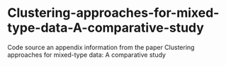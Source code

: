 # Clustering-approaches-for-mixed-type-data-A-comparative-study
Code source an appendix information from the paper Clustering approaches for mixed-type data: A comparative study
